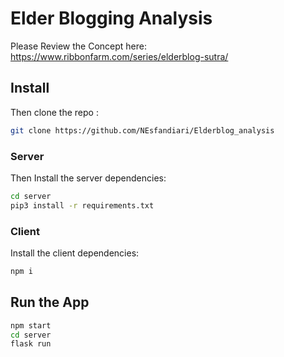 # Elder Blogging Analysis

Please Review the Concept here: https://www.ribbonfarm.com/series/elderblog-sutra/

## Install

Then clone the repo :

```sh
git clone https://github.com/NEsfandiari/Elderblog_analysis
```

### Server

Then Install the server dependencies:

```sh
cd server
pip3 install -r requirements.txt
```

### Client

Install the client dependencies:

```sh
npm i
```

## Run the App

```sh
npm start
cd server
flask run
```
